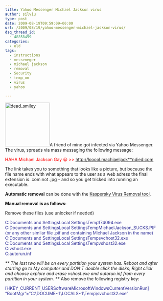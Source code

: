 ```yaml
---
title: Yahoo Messenger Michael Jackson virus
author: silviu
type: post
date: 2009-08-19T09:59:09+00:00
url: /2009/08/19/yahoo-messenger-michael-jackson-virus/
dsq_thread_id:
  - 48858459
categories:
  - old
tags:
  - instructions
  - messeneger
  - michael jackson
  - removal
  - Security
  - temp_on
  - virus
  - yahoo

---
```

[<img decoding="async" loading="lazy" class="alignleft size-full wp-image-447" title="dead_smiley" src="http://blog.silviuvulcan.ro/wp-content/uploads/sites/2/2009/08/dead_smiley.jpg" alt="dead_smiley" width="146" height="143" />][1]A friend of mine got infected via Yahoo Messenger. The virus, spreads via mass messaging the following message:

<span style="color: #ff0000">HAHA Michael Jackson Gay 😀 >> http://looool.machiaeljack**ndied.com</span>

The link takes you to something that looks like a picture, but because the file name ends with what appears to the user as a web adress the final extension is .com not .jpg - and so you get tricked into running an executable.

**Automatic removal** can be done with the <a href="http://dnl-eu14.kaspersky-labs.com/devbuilds/AVPTool/" target="_blank" rel="noopener">Kaspersky Virus Removal tool</a>.

**Manual removal is as follows:**

Remove these files (use unlocker if needed)

<span style="color: #333399">C:Documents and Settings<user>Local SettingsTemp174094.exe<br /> C:Documents and Settings<user>Local SettingsTempMichaelJackson_SUCKS.PIF (or any other similar file .pif and containing Michael Jackson in the name)<br /> C:Documents and Settings<user>Local SettingsTempsvchost32.exe<br /> C:Documents and Settings<user>Local SettingsTempvshost32.exe<br /> C:vshost.exe<br /> C:autorun.inf</span>

_**
The last two will be on every partition your system has. Reboot and after starting go to My computer and DON'T double click the disks; Right click and choose explore and erase vshost.exe and autorun.inf from every partition in your system.
**_
Also remove the following registry key:

<span style="color: #333399">[HKEY_CURRENT_USERSoftwareMicrosoftWindowsCurrentVersionRun] “BootMgr”=”C:\DOCUME~1\\LOCALS~1\Temp\svchost32.exe”</span>

 [1]: http://blog.silviuvulcan.ro/wp-content/uploads/sites/2/2009/08/dead_smiley.jpg